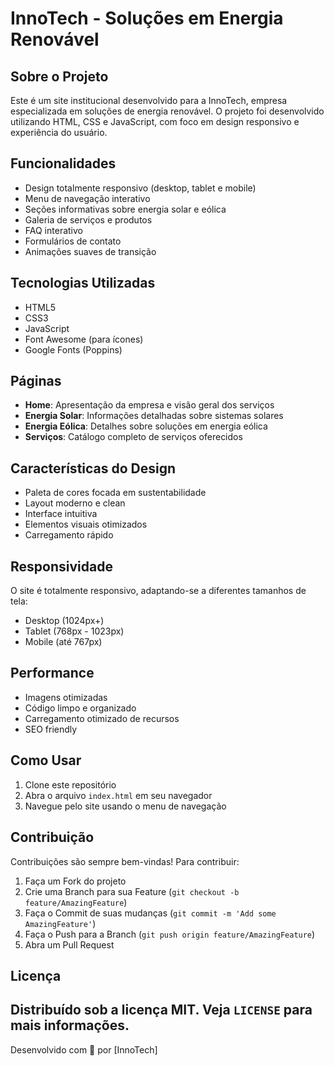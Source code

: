 # InnoTech - Soluções em Energia Renovável

## Sobre o Projeto
Este é um site institucional desenvolvido para a InnoTech, empresa especializada em soluções de energia renovável. O projeto foi desenvolvido utilizando HTML, CSS e JavaScript, com foco em design responsivo e experiência do usuário.

## Funcionalidades
- Design totalmente responsivo (desktop, tablet e mobile)
- Menu de navegação interativo
- Seções informativas sobre energia solar e eólica
- Galeria de serviços e produtos
- FAQ interativo
- Formulários de contato
- Animações suaves de transição

## Tecnologias Utilizadas
- HTML5
- CSS3
- JavaScript
- Font Awesome (para ícones)
- Google Fonts (Poppins)

## Páginas
- **Home**: Apresentação da empresa e visão geral dos serviços
- **Energia Solar**: Informações detalhadas sobre sistemas solares
- **Energia Eólica**: Detalhes sobre soluções em energia eólica
- **Serviços**: Catálogo completo de serviços oferecidos

## Características do Design
- Paleta de cores focada em sustentabilidade
- Layout moderno e clean
- Interface intuitiva
- Elementos visuais otimizados
- Carregamento rápido

## Responsividade
O site é totalmente responsivo, adaptando-se a diferentes tamanhos de tela:
- Desktop (1024px+)
- Tablet (768px - 1023px)
- Mobile (até 767px)

## Performance
- Imagens otimizadas
- Código limpo e organizado
- Carregamento otimizado de recursos
- SEO friendly

## Como Usar
1. Clone este repositório
2. Abra o arquivo `index.html` em seu navegador
3. Navegue pelo site usando o menu de navegação

## Contribuição
Contribuições são sempre bem-vindas! Para contribuir:
1. Faça um Fork do projeto
2. Crie uma Branch para sua Feature (`git checkout -b feature/AmazingFeature`)
3. Faça o Commit de suas mudanças (`git commit -m 'Add some AmazingFeature'`)
4. Faça o Push para a Branch (`git push origin feature/AmazingFeature`)
5. Abra um Pull Request

## Licença
Distribuído sob a licença MIT. Veja `LICENSE` para mais informações.
---
Desenvolvido com 💚 por [InnoTech]
